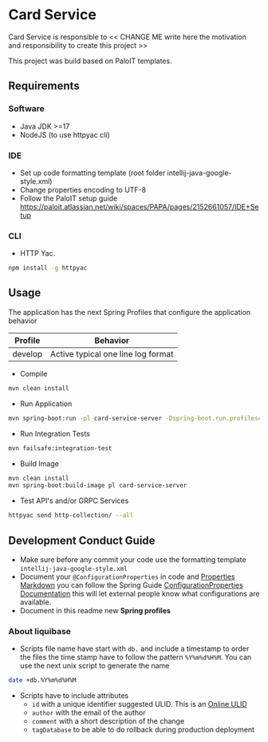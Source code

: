# Card Service

Card Service is responsible to << CHANGE ME  write here the motivation and responsibility to create this project >> 

This project was build based on PaloIT templates. 

## Requirements

### Software
* Java JDK >=17
* NodeJS (to use httpyac cli)

### IDE
* Set up code formatting template (root folder intellij-java-google-style.xml)
* Change properties encoding to UTF-8
* Follow the PaloIT setup guide https://paloit.atlassian.net/wiki/spaces/PAPA/pages/2152661057/IDE+Setup

### CLI
* HTTP Yac.
````bash
npm install -g httpyac
````

## Usage
The application has the next Spring Profiles that configure the application behavior

| Profile  | Behavior                           |
|----------|------------------------------------|
| develop  | Active typical one line log format |

- Compile
```bash
mvn clean install
```

- Run Application
```bash
mvn spring-boot:run -pl card-service-server -Dspring-boot.run.profiles=develop
```

- Run Integration Tests
```bash
mvn failsafe:integration-test
```

- Build Image
```bash
mvn clean install
mvn spring-boot:build-image pl card-service-server
```

- Test API's and/or GRPC Services
```bash
httpyac send http-collection/ --all
```
## Development Conduct Guide
- Make sure before any commit your code use the formatting template `intellij-java-google-style.xml`
- Document your `@ConfigurationProperties` in code and [Properties Markdown](PROPERTIES.md) you can follow the Spring Guide
[ConfigurationProperties Documentation](https://docs.spring.io/spring-boot/docs/current/reference/htmlsingle/#appendix.configuration-metadata.annotation-processor.automatic-metadata-generation)
this will let external people know what configurations are available.
- Document in this readme new **Spring profiles**

### About **liquibase**
- Scripts file name have start with `db.` and include a timestamp to order the files the time stamp have to follow the pattern `%Y%m%d%H%M`. You can use the next unix script to generate the name
```bash
date +db.%Y%m%d%H%M
```
- Scripts have to include attributes
  - `id` with a unique identifier suggested ULID. This is an [Online ULID](https://ulidgenerator.com/)
  - `author` with the email of the author
  - `comment` with a short description of the change
  - `tagDatabase` to be able to do rollback during production deployment